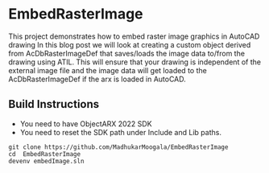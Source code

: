 # EmbedRasterImage
This project demonstrates how to embed raster image graphics in AutoCAD drawing
In this blog post we will look at creating a custom object derived from AcDbRasterImageDef that saves/loads the image data to/from the drawing using ATIL. This will ensure that your drawing is independent of the external image file and the image data will get loaded to the AcDbRasterImageDef if the arx is loaded in AutoCAD.

## Build Instructions

- You need to have ObjectARX 2022 SDK 
- You need to reset the SDK path under Include and Lib paths.

```
git clone https://github.com/MadhukarMoogala/EmbedRasterImage
cd  EmbedRasterImage
devenv embedImage.sln
```
